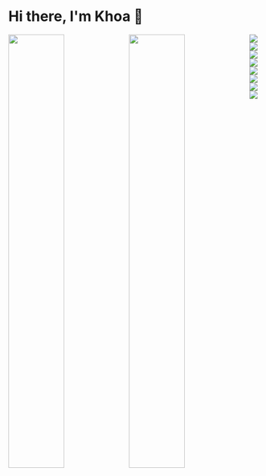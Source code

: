 # Hi there, I'm Khoa 👋

<img align="left" width="47%" src="https://github-readme-stats.vercel.app/api?username=thongkhoav&show_icons=true&theme=tokyonight" />

<img align="left" width="47%" src="https://github-readme-stats.vercel.app/api/top-langs/?username=thongkhoav&layout=compact" />

<img align="left" src="https://img.shields.io/badge/MongoDB-%234ea94b.svg?style=for-the-badge&logo=mongodb&logoColor=white" />

<img align="left" src="https://img.shields.io/badge/mysql-%2300f.svg?style=for-the-badge&logo=mysql&logoColor=white" />

<img align="left" src="https://img.shields.io/badge/TypeScript-007ACC?style=for-the-badge&logo=typescript&logoColor=white" />

<img align="left" src="https://img.shields.io/badge/node.js-6DA55F?style=for-the-badge&logo=node.js&logoColor=white" />

<img algin="left" src="https://img.shields.io/badge/.NET-5C2D91?style=for-the-badge&logo=.net&logoColor=white" />

<img align="left" src="https://img.shields.io/badge/express.js-%23404d59.svg?style=for-the-badge&logo=express&logoColor=%2361DAFB" />

<img align="left" src="https://img.shields.io/badge/react-%2320232a.svg?style=for-the-badge&logo=react&logoColor=%2361DAFB" />

<img align="left" src="https://img.shields.io/badge/AWS-000.svg?style=for-the-badge&logo=amazon-aws&logoColor=white" />
<!--
**thongkhoav/thongkhoav** is a ✨ _special_ ✨ repository because its `README.md` (this file) appears on your GitHub profile.

Here are some ideas to get you started:

- 🔭 I’m currently working on ...
- 🌱 I’m currently learning ...
- 👯 I’m looking to collaborate on ...
- 🤔 I’m looking for help with ...
- 💬 Ask me about ...
- 📫 How to reach me: ...
- 😄 Pronouns: ...
- ⚡ Fun fact: ...
-->
